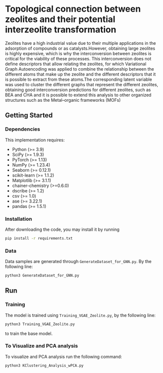 Topological connection between zeolites and their potential interzeolite transformation
======================================

Zeolites have a high industrial value due to their multiple applications in the adsorption of compounds or as catalysts.However, obtaining large zeolites is highly expensive, which is why the interconversion between zeolites is critical for the viability of these processes. This interconversion does not define descriptors that allow relating the zeolites, for which Variational Graph Autoencoding was applied to combine the relationship between the different atoms that make up the zeolite and the different descriptors that it is possible to extract from these atoms.The corresponding latent variable was used to cluster the different graphs that represent the different zeolites, obtaining good interconversion predictions for different zeolites, such as BEA and CHA and it is possible to extend this analysis to other organized structures such as the Metal–organic frameworks (MOFs)

## Getting Started

### Dependencies

This implementation requires:

* Python (>= 3.9)
* SciPy (>= 1.9.3)
* PyTorch (>= 1.13)
* NumPy (>= 1.23.4)
* Seaborn (>= 0.12.1)
* scikit-learn (>= 1.1.2)
* Matplotlib (>= 3.1.1)
* chainer-chemistry (>=0.6.0)
* dscribe (>= 1.2)
* csv (>= 1.0)
* ase (>= 3.22.1)
* pandas (>= 1.5.1)

### Installation

After downloading the code, you may install it by running

```bash
pip install -r requirements.txt
```

### Data

Data samples are generated through `GenerateDataset_for_GNN.py`. By the following line:

```bash
python3 GenerateDataset_for_GNN.py
```

## Run

### Training

The model is trained using `Training_VGAE_Zeolite.py`, by the following line:

```bash
python3 Training_VGAE_Zeolite.py
```

to train the base model.

### To Visualize and PCA analysis

To visualize and PCA analysis run the following command:

```bash
python3 KClustering_Analysis_wPCA.py
```
